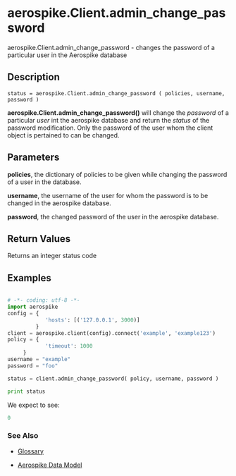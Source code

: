 
# aerospike.Client.admin_change_password

aerospike.Client.admin_change_password - changes the password of a particular user in the Aerospike database

## Description

```
status = aerospike.Client.admin_change_password ( policies, username, password )

```

**aerospike.Client.admin_change_password()** will change the *password* of a particular *user* int the aerospike database and return the *status* of the password modification. Only the password of the user whom the client object is pertained to can be changed.

## Parameters

**policies**, the dictionary of policies to be given while changing the password of a user in the database.   

**username**, the username of the user for  whom the password is to be changed in the aerospike database.

**password**, the changed password of the user in the aerospike database.

## Return Values
Returns an integer status code

## Examples

```python

# -*- coding: utf-8 -*-
import aerospike
config = {
            'hosts': [('127.0.0.1', 3000)]
         }
client = aerospike.client(config).connect('example', 'example123')
policy = {
            'timeout': 1000
	 }
username = "example"
password = "foo"

status = client.admin_change_password( policy, username, password )

print status

```

We expect to see:

```python
0
```



### See Also



- [Glossary](http://www.aerospike.com/docs/guide/glossary.html)

- [Aerospike Data Model](http://www.aerospike.com/docs/architecture/data-model.html)

